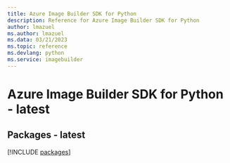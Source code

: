```yaml
---
title: Azure Image Builder SDK for Python
description: Reference for Azure Image Builder SDK for Python
author: lmazuel
ms.author: lmazuel
ms.data: 03/21/2023
ms.topic: reference
ms.devlang: python
ms.service: imagebuilder
---
```

# Azure Image Builder SDK for Python - latest
## Packages - latest
[!INCLUDE [packages](image-builder-index.md)]